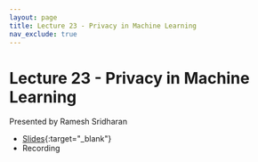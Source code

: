 ```yaml
---
layout: page
title: Lecture 23 - Privacy in Machine Learning
nav_exclude: true
---
```


# Lecture 23 - Privacy in Machine Learning

Presented by Ramesh Sridharan

- [Slides](https://docs.google.com/presentation/d/12K185n-1IAva2k2J3k5I2Ug66w4Gn8kGeWaNsJp-uTQ/edit?usp=sharing){:target="_blank"}
- Recording
